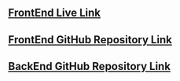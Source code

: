 ## [FrontEnd Live Link](https://book-catalog-43d00.web.app)

## [FrontEnd GitHub Repository Link](https://github.com/SunjidaAkter/book_catalog_client)

## [BackEnd GitHub Repository Link](https://github.com/SunjidaAkter/book_catalog_server)
